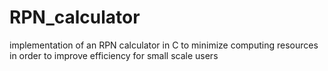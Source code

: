 # RPN_calculator
implementation of an RPN calculator in C to minimize computing resources in order to improve efficiency for small scale users
